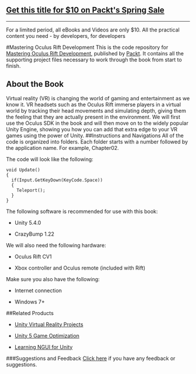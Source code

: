 ## [Get this title for $10 on Packt's Spring Sale](https://www.packt.com/B05502?utm_source=github&utm_medium=packt-github-repo&utm_campaign=spring_10_dollar_2022)
-----
For a limited period, all eBooks and Videos are only $10. All the practical content you need \- by developers, for developers

#Mastering Oculus Rift Development
This is the code repository for [Mastering Oculus Rift Development](https://www.packtpub.com/game-development/mastering-oculus-rift-development?utm_source=github&utm_medium=repository&utm_campaign=9781786461155), published by [Packt](www.packtpub.com). It contains all the supporting project files necessary to work through the book from start to finish.

## About the Book
Virtual reality (VR) is changing the world of gaming and entertainment as we know it. VR headsets such as the Oculus Rift immerse players in a virtual world by tracking their head movements and simulating depth, giving them the feeling that they are actually present in the environment. We will first use the Oculus SDK in the book and will then move on to the widely popular Unity Engine, showing you how you can add that extra edge to your VR games using the power of Unity.
##Instructions and Navigations
All of the code is organized into folders. Each folder starts with a number followed by the application name. For example, Chapter02.



The code will look like the following:
```
void Update()
{
  if(Input.GetKeyDown(KeyCode.Space))
  {
    Teleport();
  }
}
```

The following software is recommended for use with this book:

* Unity 5.4.0

* CrazyBump 1.22

We will also need the following hardware:

* Oculus Rift CV1

* Xbox controller and Oculus remote (included with Rift)

Make sure you also have the following:

* Internet connection

* Windows 7+

##Related Products
* [Unity Virtual Reality Projects](https://www.packtpub.com/game-development/unity-virtual-reality-projects?utm_source=github&utm_medium=repository&utm_campaign=9781783988556)

* [Unity 5 Game Optimization](https://www.packtpub.com/game-development/unity-5-game-optimization?utm_source=github&utm_medium=repository&utm_campaign=9781785884580)

* [Learning NGUI for Unity](https://www.packtpub.com/game-development/learning-ngui-unity?utm_source=github&utm_medium=repository&utm_campaign=9781783552979)

###Suggestions and Feedback
[Click here](https://docs.google.com/forms/d/e/1FAIpQLSe5qwunkGf6PUvzPirPDtuy1Du5Rlzew23UBp2S-P3wB-GcwQ/viewform) if you have any feedback or suggestions.
